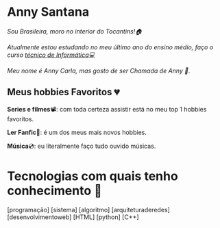 # Anny Santana  

*Sou Brasileira, moro no interior do Tocantins!🏠*

*Atualmente estou estudando no meu último ano do ensino médio, faço o curso [técnico de Informática](https://www.ifto.edu.br/paraiso)💻*

*Meu nome é Anny Carla, mas gosto de ser Chamada de Anny 🌷.*

## Meus hobbies Favoritos 💔

**Series e filmes**📽: com toda certeza assistir está no meu top 1 hobbies favoritos.

**Ler Fanfic**📝: é um dos meus mais novos hobbies.

**Música**💿: eu literalmente faço tudo ouvido músicas.

# Tecnologias com quais tenho conhecimento 📲

[programação] [sistema] [algoritmo] [arquiteturaderedes]
[desenvolvimentoweb] [HTML] [python] [C++]


